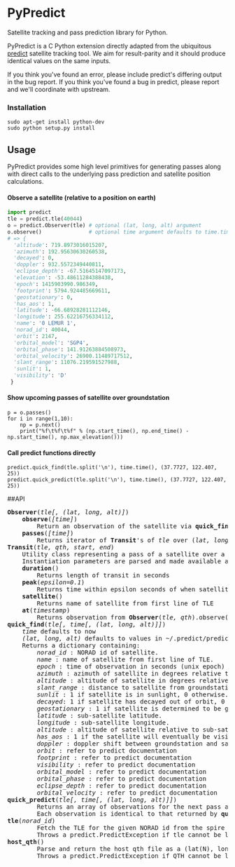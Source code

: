 PyPredict
=======

Satellite tracking and pass prediction library for Python.

PyPredict is a C Python extension directly adapted from the ubiquitous [predict](http://www.qsl.net/kd2bd/predict.html) satellite tracking tool.
We aim for result-parity and it should produce identical values on the same inputs.

If you think you've found an error, please include predict's differing output in the bug report.
If you think you've found a bug in predict, please report and we'll coordinate with upstream.
### Installation
```
sudo apt-get install python-dev
sudo python setup.py install
```
## Usage
PyPredict provides some high level primitives for generating passes along with direct calls to the underlying pass prediction and satellite position calculations.
#### Observe a satellite (relative to a position on earth)
```python
import predict
tle = predict.tle(40044)
o = predict.Observer(tle) # optional (lat, long, alt) argument
o.observe()               # optional time argument defaults to time.time()
# => {
  'altitude': 719.8973016015207,
  'azimuth': 192.95630630260538,
  'decayed': 0,
  'doppler': 932.5572349440811,
  'eclipse_depth': -67.51645147097173,
  'elevation': -53.48611284388438,
  'epoch': 1415903990.986349,
  'footprint': 5794.924485669611,
  'geostationary': 0,
  'has_aos': 1,
  'latitude': -66.68928281112146,
  'longitude': 255.62216756334112,
  'name': '0 LEMUR 1',
  'norad_id': 40044,
  'orbit': 2147,
  'orbital_model': 'SGP4',
  'orbital_phase': 141.91263884508973,
  'orbital_velocity': 26900.11489717512,
  'slant_range': 11076.219591527988,
  'sunlit': 1,
  'visibility': 'D'
 }
```

#### Show upcoming passes of satellite over groundstation
```
p = o.passes()
for i in range(1,10):
	np = p.next()
	print("%f\t%f\t%f" % (np.start_time(), np.end_time() - np.start_time(), np.max_elevation()))
```
#### Call predict functions directly
```
predict.quick_find(tle.split('\n'), time.time(), (37.7727, 122.407, 25))
predict.quick_predict(tle.split('\n'), time.time(), (37.7727, 122.407, 25))
```
##API
<pre>
<b>Observer</b>(<i>tle[, (lat, long, alt)]</i>)  
    <b>observe</b>(<i>[time]</i>)  
        Return an observation of the satellite via <b>quick_find</b>(<i>tle, time, qth</i>)  
    <b>passes</b>(<i>[time]</i>)  
        Returns iterator of <b>Transit</b>'s of <i>tle</i> over (<i>lat, long, alt</i>)
<b>Transit</b>(<i>tle, qth, start, end</i>)  
    Utility class representing a pass of a satellite over a groundstation.
    Instantiation parameters are parsed and made available as fields.
    <b>duration</b>()  
        Returns length of transit in seconds
    <b>peak</b>(<i>epsilon=0.1</i>)  
        Returns time within epsilon seconds of when satellite achieves maximum elevation
    <b>satellite</b>()  
        Returns name of satellite from first line of TLE
    <b>at</b>(<i>timestamp</i>)  
        Returns observation from <b>Observer</b>(<i>tle, qth</i>).observe(<i>timestamp</i>)
<b>quick_find</b>(<i>tle[, time[, (lat, long, alt)]]</i>)  
    <i>time</i> defaults to now   
    <i>(lat, long, alt)</i> defaults to values in ~/.predict/predict.qth  
    Returns a dictionary containing:  
        <i>norad_id</i> : NORAD id of satellite.  
        <i>name</i> : name of satellite from first line of TLE.  
        <i>epoch</i> : time of observation in seconds (unix epoch)  
        <i>azimuth</i> : azimuth of satellite in degrees relative to groundstation.  
        <i>altitude</i> : altitude of satellite in degrees relative to groundstation.  
        <i>slant_range</i> : distance to satellite from groundstation in meters.  
        <i>sunlit</i> : 1 if satellite is in sunlight, 0 otherwise.  
        <i>decayed</i>: 1 if satellite has decayed out of orbit, 0 otherwise.  
        <i>geostationary</i> : 1 if satellite is determined to be geostationary, 0 otherwise.  
        <i>latitude</i> : sub-satellite latitude.  
        <i>longitude</i> : sub-satellite longitude.  
        <i>altitude</i> : altitude of satellite relative to sub-satellite latitude, longitude.  
        <i>has_aos</i> : 1 if the satellite will eventually be visible from the groundstation  
        <i>doppler</i> : doppler shift between groundstation and satellite.  
        <i>orbit</i> : refer to predict documentation  
        <i>footprint</i> : refer to predict documentation  
        <i>visibility</i> : refer to predict documentation  
        <i>orbital_model</i> : refer to predict documentation  
        <i>orbital_phase</i> : refer to predict documentation  
        <i>eclipse_depth</i> : refer to predict documentation  
        <i>orbital_velocity</i> : refer to predict documentation  
<b>quick_predict</b>(<i>tle[, time[, (lat, long, alt)]]</i>)  
        Returns an array of observations for the next pass as calculated by predict.
        Each observation is identical to that returned by <b>quick_find</b>.
<b>tle</b>(<i>norad_id</i>)  
        Fetch the TLE for the given NORAD id from the spire tle service.
        Throws a predict.PredictException if tle cannot be loaded.
<b>host_qth</b>()
        Parse and return the host qth file as a (lat(N), long(W), Alt(m)) tuple.
        Throws a predict.PredictException if QTH cannot be loaded and parsed.
</pre>
